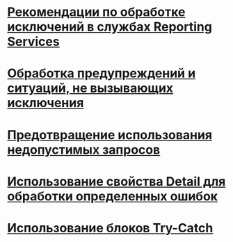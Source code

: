 # [Рекомендации по обработке исключений в службах Reporting Services](best-practices-for-reporting-services-exception-handling.md)
# [Обработка предупреждений и ситуаций, не вызывающих исключения](handling-warnings-and-cases-that-do-not-cause-exceptions.md)
# [Предотвращение использования недопустимых запросов](preventing-invalid-requests.md)
# [Использование свойства Detail для обработки определенных ошибок](using-the-detail-property-to-handle-specific-errors.md)
# [Использование блоков Try-Catch](using-try-and-catch-blocks.md)
